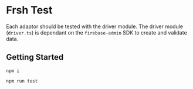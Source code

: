 # Frsh Test

Each adaptor should be tested with the driver module. The driver module (`driver.ts`) is dependant on the `firebase-admin` SDK to create and validate data.

## Getting Started

```
npm i

npm run test
```
